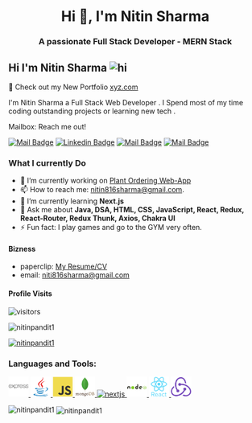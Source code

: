 <h1 align="center">Hi 👋, I'm Nitin Sharma</h1>
<h3 align="center">A passionate Full Stack Developer - MERN Stack</h3>



## Hi I'm Nitin Sharma <img src="https://user-images.githubusercontent.com/1303154/88677602-1635ba80-d120-11ea-84d8-d263ba5fc3c0.gif" width="28px" height="28px" alt="hi">

🚀 Check out my New Portfolio [xyz.com](https://xyz.com) 

I'm Nitin Sharma a Full Stack Web Developer . I Spend most of my time coding outstanding projects or learning new tech .

Mailbox: Reach me out!

 [![Mail Badge](https://img.shields.io/badge/-NitinSharma-e74c3c?style=flat&labelColor=e74c3c&logo=youtube&logoColor=white)](https://youtube.com/@NitinSharma-pk9yi) [![Linkedin Badge](https://img.shields.io/badge/-NitinSharma-0e76a8?style=flat&labelColor=0e76a8&logo=linkedin&logoColor=white)](www.linkedin.com/in/nitin-sharma-b72042132) [![Mail Badge](https://img.shields.io/badge/-@NitinBhardwaj-e84393?style=flat&labelColor=e84393&logo=instagram&logoColor=white)](https://www.instagram.com/nitin_bhardwaj_1342/) [![Mail Badge](https://img.shields.io/badge/-NitinSharma-c0392b?style=flat&labelColor=c0392b&logo=gmail&logoColor=white)](mailto:nitin816sharma@gmail.com)





### What I currently Do

- 🔭 I’m currently working on [Plant Ordering Web-App](https://64a940ff7ed34f6e792eb18b--fluffy-cocada-764c66.netlify.app/)
- 📫 How to reach me: nitin816sharma@gmail.com.
- 🌱 I’m currently learning **Next.js**
- 💬 Ask me about **Java, DSA, HTML, CSS, JavaScript, React, Redux, React-Router, Redux Thunk, Axios, Chakra UI**
- ⚡ Fun fact: I play games and go to the GYM very often.




#### Bizness
- paperclip: [My Resume/CV](https://github.com/ipenywis/ipenywis/blob/master/resumes/resume%20v1.0.pdf)
- email: niti816sharma@gmail.com


#### Profile Visits 

![visitors](https://visitor-badge.glitch.me/badge?page_id=NITINPANDIT1/README.md)


<p align="left"> <img src="https://komarev.com/ghpvc/?username=nitinpandit1&label=Profile%20views&color=0e75b6&style=flat" alt="nitinpandit1" /> </p>

<p align="left"> <a href="https://github.com/ryo-ma/github-profile-trophy"><img src="https://github-profile-trophy.vercel.app/?username=nitinpandit1" alt="nitinpandit1" /></a> </p>



<h3 align="left">Languages and Tools:</h3>
<p align="left"> <a href="https://expressjs.com" target="_blank" rel="noreferrer"> <img src="https://raw.githubusercontent.com/devicons/devicon/master/icons/express/express-original-wordmark.svg" alt="express" width="40" height="40"/> </a> <a href="https://www.java.com" target="_blank" rel="noreferrer"> <img src="https://raw.githubusercontent.com/devicons/devicon/master/icons/java/java-original.svg" alt="java" width="40" height="40"/> </a> <a href="https://developer.mozilla.org/en-US/docs/Web/JavaScript" target="_blank" rel="noreferrer"> <img src="https://raw.githubusercontent.com/devicons/devicon/master/icons/javascript/javascript-original.svg" alt="javascript" width="40" height="40"/> </a> <a href="https://www.mongodb.com/" target="_blank" rel="noreferrer"> <img src="https://raw.githubusercontent.com/devicons/devicon/master/icons/mongodb/mongodb-original-wordmark.svg" alt="mongodb" width="40" height="40"/> </a> <a href="https://nextjs.org/" target="_blank" rel="noreferrer"> <img src="https://cdn.worldvectorlogo.com/logos/nextjs-2.svg" alt="nextjs" width="40" height="40"/> </a> <a href="https://nodejs.org" target="_blank" rel="noreferrer"> <img src="https://raw.githubusercontent.com/devicons/devicon/master/icons/nodejs/nodejs-original-wordmark.svg" alt="nodejs" width="40" height="40"/> </a> <a href="https://reactjs.org/" target="_blank" rel="noreferrer"> <img src="https://raw.githubusercontent.com/devicons/devicon/master/icons/react/react-original-wordmark.svg" alt="react" width="40" height="40"/> </a> <a href="https://redux.js.org" target="_blank" rel="noreferrer"> <img src="https://raw.githubusercontent.com/devicons/devicon/master/icons/redux/redux-original.svg" alt="redux" width="40" height="40"/> </a> </p>

<p><img align="left" src="https://github-readme-stats.vercel.app/api/top-langs?username=nitinpandit1&show_icons=true&locale=en&layout=compact" alt="nitinpandit1" /></p>

<p>&nbsp;<img align="center" src="https://github-readme-stats.vercel.app/api?username=nitinpandit1&show_icons=true&locale=en" alt="nitinpandit1" /></p>
